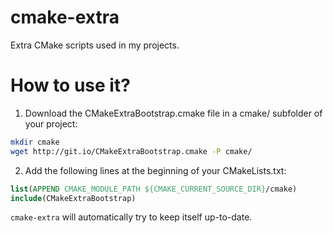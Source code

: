 cmake-extra
===========

Extra CMake scripts used in my projects.

How to use it?
===============

1. Download the CMakeExtraBootstrap.cmake file in a cmake/ subfolder of your project:
```bash
mkdir cmake
wget http://git.io/CMakeExtraBootstrap.cmake -P cmake/
```

2. Add the following lines at the beginning of your CMakeLists.txt:
```cmake
list(APPEND CMAKE_MODULE_PATH ${CMAKE_CURRENT_SOURCE_DIR}/cmake)
include(CMakeExtraBootstrap)
```

`cmake-extra` will automatically try to keep itself up-to-date.
